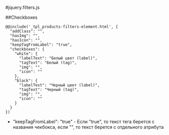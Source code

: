#jquery.filters.js

##Checkboxes

    @@include('_tpl_products-filters-element.html', {
      "addClass": "",
      "hasImg": "",
      "hasIcon": "",
      "keepTagFromLabel": "true",
      "checkboxes": {
        "white": {
          "labelText": "Белый цвет (label)",
          "tagText": "Белый (tag)",
          "img": "",
          "icon": ""
        },
        "black": {
          "labelText": "Черный цвет (label)",
          "tagText": "Черный (tag)",
          "img": "",
          "icon": ""
        }
      }
    })
    
* "keepTagFromLabel": "true" - Если "true", то текст тега берется с названия чекбокса, если "", то текст берется с отдельного атрибута